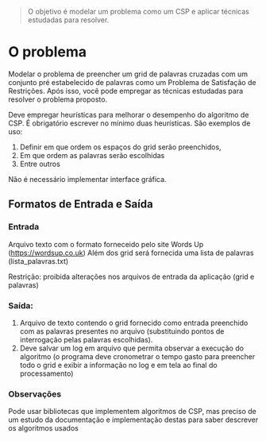 > O objetivo é modelar um problema como um CSP e aplicar técnicas estudadas para resolver.

# O problema

Modelar o problema de preencher um grid de palavras cruzadas com um conjunto pré estabelecido de palavras como um Problema de Satisfação de Restrições.
Após isso, você pode empregar as técnicas estudadas para resolver o problema proposto.

Deve empregar heurísticas para melhorar o desempenho do algoritmo de CSP.
É obrigatório escrever no mínimo duas heurísticas. São exemplos de uso:
1. Definir em que ordem os espaços do grid serão preenchidos,
2. Em que ordem as palavras serão escolhidas
3. Entre outros

Não é necessário implementar interface gráfica.

## Formatos de Entrada e Saída
### Entrada

Arquivo texto com o formato forneceido pelo site Words Up (https://wordsup.co.uk)
Além dos grid será fornecida uma lista de palavras (lista_palavras.txt)

Restrição: proibida alterações nos arquivos de entrada da aplicação (grid e palavras)

### Saída:

1. Arquivo de texto contendo o grid fornecido como entrada preenchido com as palavras presentes no arquivo (substituindo pontos de interrogação pelas palavras escolhidas).
2. Deve salvar um log em arquivo que permita observar a execução do algoritmo (o programa deve cronometrar o tempo gasto para preencher todo o grid e exibir a informação no log e em tela ao final do processamento)

### Observações

Pode usar bibliotecas que implementem algoritmos de CSP, mas preciso de um estudo da documentação e implementação destas para saber descrever os algoritmos usados